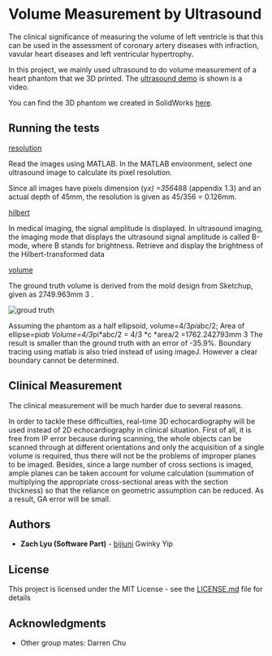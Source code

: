 # Volume Measurement by Ultrasound

The clinical significance of measuring the volume of left ventricle is that this can be used in the assessment of coronary artery diseases with infraction, vavular heart diseases and left ventricular hypertrophy.

In this project, we mainly used ultrasound to do volume measurement of a heart phantom that we 3D printed. The [ultrasound demo](https://github.com/bijiuni/volume_measure/blob/master/ultrasound%20demo.avi) is shown is a video.

You can find the 3D phantom we created in SolidWorks [here](https://github.com/bijiuni/volume_measure/tree/master/phantom).


## Running the tests
[resolution](https://github.com/bijiuni/volume_measure/blob/master/resolution.m)

Read the images using MATLAB. In the MATLAB environment, select one ultrasound image to
calculate its pixel resolution.

Since all images have pixels dimension (y*x)
=356*488 (appendix 1.3) and an actual depth of
45mm, the resolution is given as 45/356 = 0.126mm.

[hilbert](https://github.com/bijiuni/volume_measure/blob/master/hilbert.m)

In medical imaging, the signal
amplitude is displayed. In ultrasound imaging, the imaging mode that displays the ultrasound
signal amplitude is called B-mode, where B stands for brightness. Retrieve and
display the brightness of the Hilbert-transformed data

[volume](https://github.com/bijiuni/volume_measure/blob/master/volume.m)

The ground truth volume is derived from
the mold design from Sketchup, given as
2749.963mm 3 .

![groud truth]()

Assuming the phantom as a half ellipsoid,
volume=4/3*pi*abc/2; Area of ellipse=pi*ab
Volume=4/3*pi*abc/2 = 4/3 *c *area/2
=1762.242793mm 3
The result is smaller than the ground truth with an
error of -35.9%. Boundary tracing using matlab is
also tried instead of using imageJ. However a clear
boundary cannot be determined.


## Clinical Measurement

The clinical measurement will be much harder due to several reasons.

In order to tackle these difficulties, real-time 3D echocardiography will be used instead of 2D echocardiography in clinical situation. First of all, it is free from IP error because during scanning, the whole objects can be scanned through at different orientations and only the acquisition of a single volume is required, thus there will not be the problems of improper planes to be imaged. Besides, since a large number of cross sections is imaged, ample planes can be taken account for volume calculation (summation of multiplying the appropriate cross-sectional areas with the section thickness) so that the reliance on geometric assumption can be reduced. As a result, GA error will be small.



## Authors

* **Zach Lyu (Software Part)** - [bijiuni](https://github.com/bijiuni)
Gwinky Yip


## License

This project is licensed under the MIT License - see the [LICENSE.md](LICENSE.md) file for details

## Acknowledgments

* Other group mates: Darren Chu
